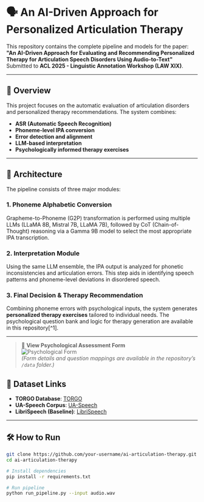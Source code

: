 # 🗣️ An AI-Driven Approach for Personalized Articulation Therapy

This repository contains the complete pipeline and models for the paper:  
**"An AI-Driven Approach for Evaluating and Recommending Personalized Therapy for Articulation Speech Disorders Using Audio-to-Text"**  
Submitted to **ACL 2025 - Linguistic Annotation Workshop (LAW XIX)**.

---

## 📌 Overview

This project focuses on the automatic evaluation of articulation disorders and personalized therapy recommendations. The system combines:

- **ASR (Automatic Speech Recognition)**
- **Phoneme-level IPA conversion**
- **Error detection and alignment**
- **LLM-based interpretation**
- **Psychologically informed therapy exercises**

---

## 🧠 Architecture

The pipeline consists of three major modules:

### 1. Phoneme Alphabetic Conversion
Grapheme-to-Phoneme (G2P) transformation is performed using multiple LLMs (LLaMA 8B, Mistral 7B, LLaMA 7B), followed by CoT (Chain-of-Thought) reasoning via a Gamma 9B model to select the most appropriate IPA transcription.

### 2. Interpretation Module
Using the same LLM ensemble, the IPA output is analyzed for phonetic inconsistencies and articulation errors. This step aids in identifying speech patterns and phoneme-level deviations in disordered speech.

### 3. Final Decision & Therapy Recommendation
Combining phoneme errors with psychological inputs, the system generates **personalized therapy exercises** tailored to individual needs. The psychological question bank and logic for therapy generation are available in this repository[^1].

---

> 🔗 **View Psychological Assessment Form**  
> ![Psychological Form](./assets/images/psychological_form.jpg)  
> *(Form details and question mappings are available in the repository’s `/data` folder.)*


## 🧪 Dataset Links

- **TORGO Database**: [TORGO](https://www.cs.toronto.edu/~complingweb/data/TORGO/torgo.html)  
- **UA-Speech Corpus**: [UA-Speech](https://isle.illinois.edu/sst/data/ua-speech/)  
- **LibriSpeech (Baseline)**: [LibriSpeech](https://www.openslr.org/12)

---

## 🛠️ How to Run

```bash
git clone https://github.com/your-username/ai-articulation-therapy.git
cd ai-articulation-therapy

# Install dependencies
pip install -r requirements.txt

# Run pipeline
python run_pipeline.py --input audio.wav
